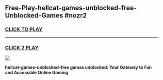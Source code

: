 
## Free-Play-hellcat-games-unblocked-free-Unblocked-Games #nozr2
<h3>
<a href="https://news.freeplayer.one?title=hellcat-games-unblocked-free&ref=8M">CLICK TO PLAY</a></h3>
<hr>

<h3>
<a href="https://news.freeplayer.one?title=hellcat-games-unblocked-free&ref=8M">CLICK 2 PLAY</a>
  
</h3>

<a href="https://news.freeplayer.one?title=hellcat-games-unblocked-free&ref=8M"><img src="https://clearcache.store/games.png"></a>


**hellcat-games-unblocked-free games unblocked: Your Gateway to Fun and Accessible Online Gaming**
